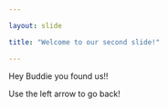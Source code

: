 ```yaml
---

layout: slide

title: "Welcome to our second slide!"

---
```


Hey Buddie you found us!!

Use the left arrow to go back!
